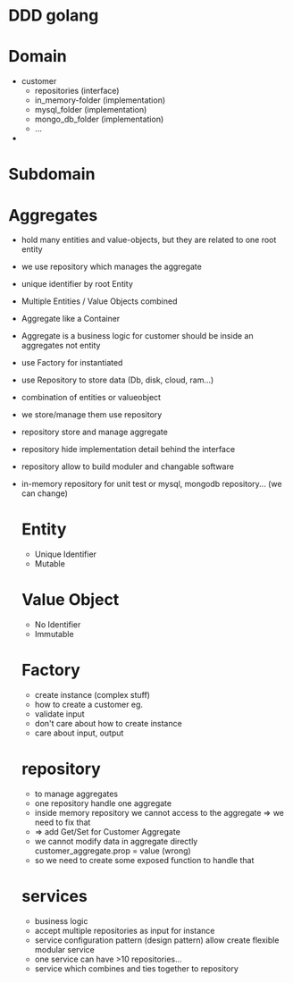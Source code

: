 # DDD golang

# Domain
 - customer
    - repositories (interface)
    - in_memory-folder (implementation)
    - mysql_folder  (implementation)
    - mongo_db_folder (implementation)
    - ...
 -

# Subdomain

# Aggregates
- hold many entities and value-objects, but they are related to one root entity
- we use repository which manages the aggregate
- unique identifier by root Entity
- Multiple Entities / Value Objects combined
- Aggregate like a Container
- Aggregate is a business logic for customer should be inside an aggregates not entity
- use Factory for instantiated
- use Repository to store data (Db, disk, cloud, ram...)
- combination of entities or valueobject
- we store/manage them use repository
- repository store and manage aggregate
- repository hide implementation detail behind the interface
- repository allow to build moduler and changable software
- in-memory repository for unit test or mysql, mongodb repository... (we can change)
  # Entity
  - Unique Identifier
  - Mutable

  # Value Object
  - No Identifier
  - Immutable
  # Factory
  - create instance (complex stuff)
  - how to create a customer eg.
  - validate input
  - don't care about how to create instance
  - care about input, output


  # repository
  - to manage aggregates
  - one repository handle one aggregate
  - inside memory repository we cannot access to the aggregate => we need to fix that
  - => add Get/Set for Customer Aggregate
  - we cannot modify data in aggregate directly customer_aggregate.prop = value (wrong)
  - so we need to create some exposed function to handle that

  # services
  - business logic
  - accept multiple repositories as input for instance
  - service configuration pattern (design pattern) allow create flexible modular service
  - one service can have >10 repositories...
  - service which combines and ties together to repository



